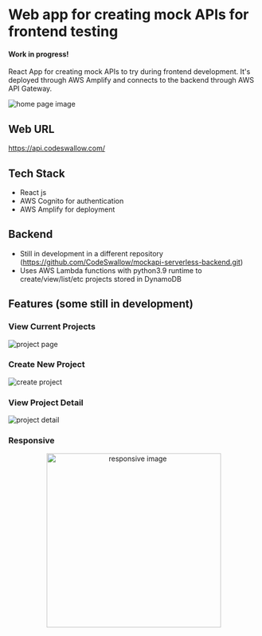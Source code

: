 # Web app for creating mock APIs for frontend testing
#### Work in progress!
React App for creating mock APIs to try during frontend development. It's deployed through AWS Amplify and connects to the backend through AWS API Gateway.

![home page image](https://irs-github-images.s3.amazonaws.com/mockapi/homepage.png)

## Web URL
https://api.codeswallow.com/

## Tech Stack
- React js
- AWS Cognito for authentication
- AWS Amplify for deployment

## Backend
- Still in development in a different repository (https://github.com/CodeSwallow/mockapi-serverless-backend.git)
- Uses AWS Lambda functions with python3.9 runtime to create/view/list/etc projects stored in DynamoDB

## Features (some still in development)

### View Current Projects
![project page](https://irs-github-images.s3.amazonaws.com/mockapi/project-page.png)

### Create New Project
![create project](https://irs-github-images.s3.amazonaws.com/mockapi/create-project.png)

### View Project Detail
![project detail](https://irs-github-images.s3.amazonaws.com/mockapi/project-detail.png)

### Responsive
<p align="center">
<img src="https://irs-github-images.s3.amazonaws.com/mockapi/responsive.png" alt="responsive image" height="350">
</p>
